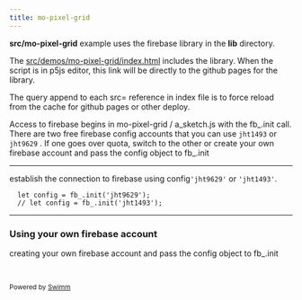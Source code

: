 ```yaml
---
title: mo-pixel-grid
---
```


**src/mo-pixel-grid** example uses the firebase library in the **lib** directory.

The <SwmPath>[src/demos/mo-pixel-grid/index.html](/src/demos/mo-pixel-grid/index.html)</SwmPath> includes the library. When the script is in p5js editor, this link will be directly to the github pages for the library.

The query append to each src= reference in index file is to force reload from the cache for github pages or other deploy.

Access to firebase begins in mo-pixel-grid / a_sketch.js with the fb\_.init call. There are two free firebase config accounts that you can use `jht1493` or `jht9629` . If one goes over quota, switch to the other or create your own firebase account and pass the config object to fb\_.init

<SwmSnippet path="src/demos/mo-pixel-grid/a_sketch.js" line="27">

---

establish the connection to firebase using config`'jht9629'` or `'jht1493'`.

```
  let config = fb_.init('jht9629');
  // let config = fb_.init('jht1493');
```

---

</SwmSnippet>

### Using your own firebase account

creating your own firebase account and pass the config object to fb\_.init&nbsp;

&nbsp;

<SwmMeta version="3.0.0" repo-id="Z2l0aHViJTNBJTNBcDVtb0xpYnJhcnklM0ElM0Ftb2xhYi1pdHA=" repo-name="p5moLibrary"><sup>Powered by [Swimm](https://app.swimm.io/)</sup></SwmMeta>
